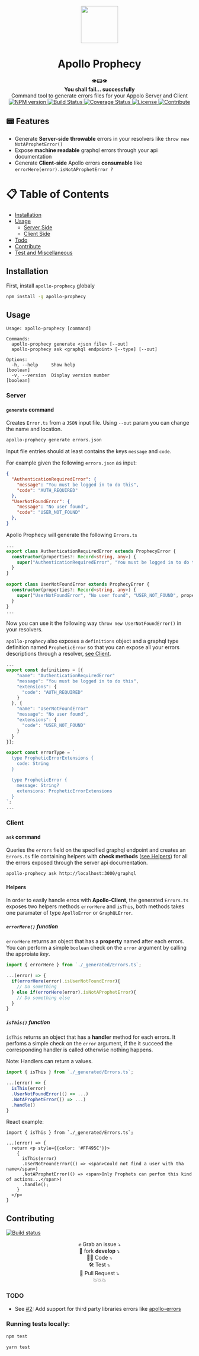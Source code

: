 <p align="center"><img src="https://imgur.com/AuFdzQQ.png" width="100" /></p>
<h1 align="center">Apollo Prophecy</h1>

<div align="center">
👁📟👁
<br/><strong>You shall fail... successfully</strong>
</div>

<div align="center">
  Command tool to generate errors files for your Appolo Server and Client 
</div>

<div align="center">
  <!-- NPM version -->
  <a href="https://npmjs.org/package/apollo-prophecy">
    <img src="https://img.shields.io/npm/v/apollo-prophecy.svg"
      alt="NPM version" />
  </a>
  
  <!-- Build Status -->
  <a href="https://travis-ci.com/theGlenn/apollo-prophecy">
    <img src="https://travis-ci.com/theGlenn/apollo-prophecy.svg?branch=master"
      alt="Build Status" />
  </a>

  <!-- Coverage Status -->
  <a href="https://coveralls.io/github/theGlenn/apollo-prophecy?branch=master">
    <img src="https://coveralls.io/repos/github/theGlenn/apollo-prophecy/badge.svg?branch=master"
      alt="Coverage Status" />
  </a>

  <!-- License -->
  <a href="https://github.com/theGlenn/apollo-prophecy/blob/develop/LICENSE">
    <img src="https://img.shields.io/badge/license-MIT-blue.svg"
      alt="License" />
  </a>

  <!-- Contribute -->
  <a href="https://egghead.io/series/how-to-contribute-to-an-open-source-project-on-github">
    <img src="https://img.shields.io/badge/contributions-friendly-b44ac1.svg"
      alt="Contribute" />
  </a>
</div>

## 📟 Features

* Generate **Server-side** **throwable** errors in your resolvers like `throw new NotAProphetError()`
* Expose **machine readable** graphql errors through your api documentation
* Generate **Client-side** Apollo errors **consumable** like `errorHere(error).isNotAProphetError ?`

# 📋 Table of Contents

  * [Installation](#installation)
  * [Usage](#usage)
     * [Server Side](#server)
     * [Client Side](#client)
  * [Todo](#todo)
  * [Contribute](#contribute)
  * [Test and Miscellaneous](#run-tests)

## Installation

First, install `apollo-prophecy` globaly

```sh
npm install -g apollo-prophecy
```

## Usage

```
Usage: apollo-prophecy [command]

Commands:
  apollo-prophecy generate <json file> [--out]
  apollo-prophecy ask <graphql endpoint> [--type] [--out]

Options:
  -h, --help     Show help                                             [boolean]
  -v, --version  Display version number                                [boolean]
```

### Server

#### `generate` command

Creates `Error.ts` from a `JSON` input file. Using `--out` param you can change the name and location.

```sh
apollo-prophecy generate errors.json
```

Input file entries should at least contains the keys `message` and `code`.

For example given the following `errors.json` as input:

```json
{
  "AuthenticationRequiredError": {
    "message": "You must be logged in to do this",
    "code": "AUTH_REQUIRED"
  },
  "UserNotFoundError": {
    "message": "No user found",
    "code": "USER_NOT_FOUND"
  },
}
```

Apollo Prophecy will generate the following `Errors.ts`

```ts
...
export class AuthenticationRequiredError extends ProphecyError {
  constructor(properties?: Record<string, any>) {
    super("AuthenticationRequiredError", "You must be logged in to do this","AUTH_REQUIRED", properties);
  }
}
  
export class UserNotFoundError extends ProphecyError {
  constructor(properties?: Record<string, any>) {
    super("UserNotFoundError", "No user found", "USER_NOT_FOUND", properties);
  }
}
...
```

Now you can use it the following way `throw new UserNotFoundError()` in your resolvers.

`apollo-prophecy` also exposes a `definitions` object and a graphql type definition named `PropheticError` so that you can expose all your errors descriptions through a resolver, [see Client](###client).

```ts
...
export const definitions = [{
    "name": "AuthenticationRequiredError"
    "message": "You must be logged in to do this",
    "extensions": {
      "code": "AUTH_REQUIRED"
    }
  }, {
    "name": "UserNotFoundError"
    "message": "No user found",
    "extensions": {
      "code": "USER_NOT_FOUND"
    }
  }
}];

export const errorType = `
  type PropheticErrorExtensions {
    code: String
  }

  type PropheticError {
    message: String?
    extensions: PropheticErrorExtensions
  }
`;
...
```

### Client

#### `ask` command

Queries the `errors` field on the specified graphql endpoint and creates an `Errors.ts` file containing helpers with **check methods** ([see Helpers](#helpers)) for all the errors exposed through the server api documentation.

```sh
apollo-prophecy ask http://localhost:3000/graphql
```

#### Helpers

In order to easily handle erros with **Apollo-Client**, the generated `Errors.ts` exposes two helpers methods `errorHere` and `isThis`, both methods takes one paramater of type `ApolloError` or `GraphQLError`.

##### `errorHere()` function

`errorHere` returns an object that has a **property** named after each errors.
You can perform a simple `boolean` check on the `error` argument by calling the approiate *key*.

```ts
import { errorHere } from `./_generated/Errors.ts`;

...(error) => {
  if(errorHere(error).isUserNotFoundError){
    // Do something
  } else if(errorHere(error).isNotAProphetError){
    // Do something else
  }
}
```

##### `isThis()` function

`isThis` returns an object that has a **handler** method for each errors.
It perfoms a simple check on the `error` argument, if the it succeed the corresponding handler is called otherwise nothing happens.

Note: Handlers can return a values.

```ts
import { isThis } from `./_generated/Errors.ts`;

...(error) => {
  isThis(error)
  .UserNotFoundError(() => ...)
  .NotAProphetError(() => ...)
  .handle()
}
```

React example:

```tsx
import { isThis } from `./_generated/Errors.ts`;

...(error) => {
  return <p style={{color: '#FF495C'}}>
    {
      isThis(error)
      .UserNotFoundError(() => <span>Could not find a user with tha name</span>)
      .NotAProphetError(() => <span>Only Prophets can perfom this kind of actions...</span>)
      .handle();
    }
  </p>
}
```

## Contributing

[![Build status](https://travis-ci.com/theGlenn/apollo-prophecy.svg?branch=master&style=flat-square)](https://travis-ci.com/theGlenn/apollo-prophecy)

<div align="center">
<span>✊ Grab an issue ⤵</span><br/>
🍴 fork <strong>develop</strong> ⤵<br/>
👨‍💻 Code ⤵<br/>
🛠 Test ⤵<br/>
📩 Pull Request ⤵<br/>
💥💥💥<br/>
</div>

### TODO

* See [#2][i2]: Add support for third party libraries errors like [apollo-errors](https://github.com/thebigredgeek/apollo-errors)

[i2]: https://github.com/theGlenn/apollo-prophecy/issues/2

### Running tests locally:

```sh
npm test
```

```sh
yarn test
```